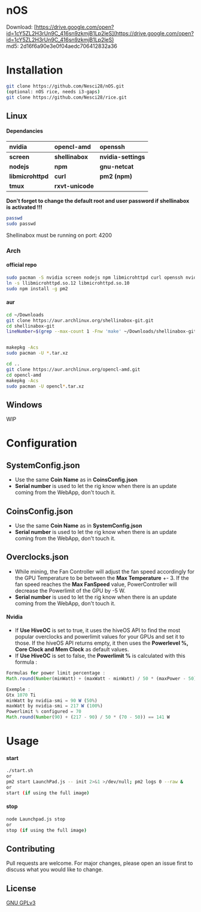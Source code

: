 # nOS


Download: [https://drive.google.com/open?id=1cY5ZL2H3rUn9C_416sn9zkmjB1Lp2leS](https://drive.google.com/open?id=1cY5ZL2H3rUn9C_416sn9zkmjB1Lp2leS)  
md5: 2d16f6a90e3e0f04aedc706412832a36


# Installation

```bash 
git clone https://github.com/Nesci28/nOS.git
(optional: nOS rice, needs i3-gaps)
git clone https://github.com/Nesci28/rice.git
```

## Linux
#### Dependancies
| nvidia        	    | opencl-amd  	    | openssh 	          |
|:---------------	    |:-------------	    |:---------	          |
| __screen__        	| __shellinabox__ 	| __nvidia-settings__	|
| __nodejs__        	| __npm__         	| __gnu-netcat__      |
| __libmicrohttpd__ 	| __curl__        	| __pm2 (npm)__       |
| __tmux__          	| __rxvt-unicode__  |                     |

__Don't forget to change the default root and user password if shellinabox is activated !!!__
```bash
passwd
sudo passwd
```
Shellinabox must be running on port: 4200

### Arch
#### official repo
```bash
sudo pacman -S nvidia screen nodejs npm libmicrohttpd curl openssh nvidia-settings gnu-netcat rxvt-unicode
ln -s llibmicrohttpd.so.12 libmicrohttpd.so.10
sudo npm install -g pm2
```

#### aur
```bash
cd ~/Downloads
git clone https://aur.archlinux.org/shellinabox-git.git
cd shellinabox-git
lineNumber=$(grep --max-count 1 -Fnw 'make' ~/Downloads/shellinabox-git/PKGBUILD | cut -f1 -d:); sed -n -i "p;${lineNumber}a find . -name \"service.c\" -exec sed -i -e \"s|-oRhostsRSAAuthentication=no||g\" {} \;" ~/Downloads/shellinabox-git/PKGBUILD; sed -n -i "p;$((lineNumber++))a find . -name \"service.c\" -exec sed -i -e \"s|-oRSAAuthentication=no||g\" {} \;" ~/Downloads/shellinabox-git/PKGBUILD


makepkg -Acs
sudo pacman -U *.tar.xz

cd ..
git clone https://aur.archlinux.org/opencl-amd.git
cd opencl-amd
makepkg -Acs
sudo pacman -U opencl*.tar.xz
```

## Windows
WIP

# Configuration
## SystemConfig.json
- Use the same __Coin Name__ as in __CoinsConfig.json__
- __Serial number__ is used to let the rig know when there is an update coming from the WebApp, don't touch it.

## CoinsConfig.json
- Use the same __Coin Name__ as in __SystemConfig.json__
- __Serial number__ is used to let the rig know when there is an update coming from the WebApp, don't touch it.

## Overclocks.json
- While mining, the Fan Controller will adjust the fan speed accordingly for the GPU Temperature to be between the __Max Temperature__ +- 3.  If the fan speed reaches the __Max FanSpeed__ value, PowerController will decrease the Powerlimit of the GPU by -5 W.
- __Serial number__ is used to let the rig know when there is an update coming from the WebApp, don't touch it.

#### Nvidia
- If __Use HiveOC__ is set to true, it uses the hiveOS API to find the most popular overclocks and powerlimit values for your GPUs and set it to those.  If the hiveOS API returns empty, it then uses the __Powerlevel %, Core Clock and Mem Clock__ as default values.
- If __Use HiveOC__ is set to false, the __Powerlimit %__ is calculated with this formula :


```javascript
Formulas for power limit percentage :
Math.round(Number(minWatt) + (maxWatt - minWatt) / 50 * (maxPower - 50))

Exemple :
Gtx 1070 Ti 
minWatt by nvidia-smi = 90 W (50%)
maxWatt by nvidia-smi = 217 W (100%)
Powerlimit % configured = 70
Math.round(Number(90) + (217 - 90) / 50 * (70 - 50)) == 141 W
```

# Usage

#### start
```bash
./start.sh
or
pm2 start LaunchPad.js -- init 2>&1 >/dev/null; pm2 logs 0 --raw &
or 
start (if using the full image)
```
#### stop
```bash
node Launchpad.js stop 
or
stop (if using the full image)
```

## Contributing
Pull requests are welcome. For major changes, please open an issue first to discuss what you would like to change.

## License
[GNU GPLv3](https://choosealicense.com/licenses/gpl-3.0/)
